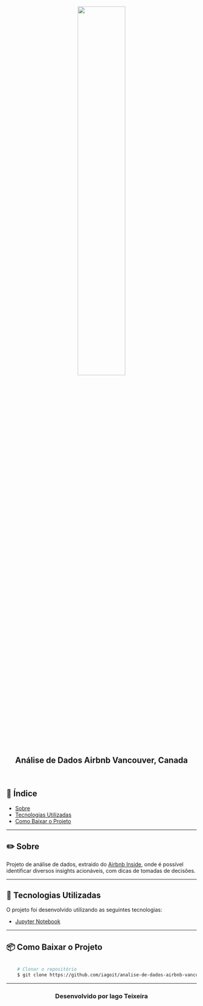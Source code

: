 <h1 align="center">
    <img width="50%" src="https://vidacigana.com/wp-content/uploads/2018/06/como-funciona-airbnb-1.jpg">
</h1>

<h2 align="center">
    Análise de Dados Airbnb Vancouver, Canada
</h2>

<br>

##  📑  Índice

- [Sobre](#-sobre)
- [Tecnologias Utilizadas](#-tecnologias-utilizadas)
- [Como Baixar o Projeto](#-como-baixar-o-projeto)

---

## ✏️ Sobre

Projeto de análise de dados, extraido do [Airbnb Inside](http://insideairbnb.com/get-the-data.html), onde é possível identificar diversos insights acionáveis, com dicas de tomadas de decisões.

---

## 🚀 Tecnologias Utilizadas

O projeto foi desenvolvido utilizando as seguintes tecnologias: 

- [Jupyter Notebook](https://jupyter.org/)

---

## 📦 Como Baixar o Projeto

```bash

    # Clonar o repositório
    $ git clone https://github.com/iagoit/analise-de-dados-airbnb-vancouver

```

---

<h3 align="center">Desenvolvido por Iago Teixeira</h3>
